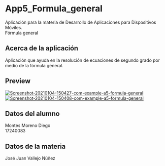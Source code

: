 # App5_Formula_general
Aplicación para la materia de Desarrollo de Aplicaciones para Dispositivos Móviles.</br>
Fórmula general


## Acerca de la aplicación
Aplicación que ayuda en la resolución de ecuaciones de segundo grado por medio de la fórmula general.

## Preview
<a href="https://ibb.co/bWm84tS"><img src="https://i.ibb.co/JBtMYZf/Screenshot-20210104-150427-com-example-a5-formula-general.jpg" alt="Screenshot-20210104-150427-com-example-a5-formula-general" border="0"></a>
<a href="https://ibb.co/JBvDFvy"><img src="https://i.ibb.co/p0fYrfR/Screenshot-20210104-150408-com-example-a5-formula-general.jpg" alt="Screenshot-20210104-150408-com-example-a5-formula-general" border="0"></a>

## Datos del alumno
Montes Moreno Diego </br>
17240083

## Datos de la materia
José Juan Vallejo Núñez</br>
